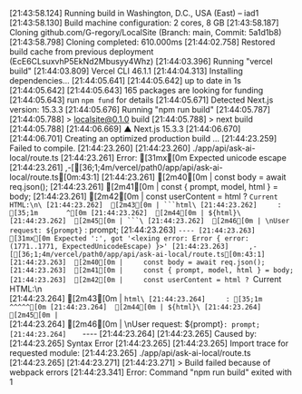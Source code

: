 [21:43:58.124] Running build in Washington, D.C., USA (East) – iad1
[21:43:58.130] Build machine configuration: 2 cores, 8 GB
[21:43:58.187] Cloning github.com/G-regory/LocalSite (Branch: main, Commit: 5a1d1b8)
[21:43:58.798] Cloning completed: 610.000ms
[21:44:02.758] Restored build cache from previous deployment (EcE6CLsuxvhP5EkNd2Mbusyy4Whz)
[21:44:03.396] Running "vercel build"
[21:44:03.809] Vercel CLI 46.1.1
[21:44:04.313] Installing dependencies...
[21:44:05.641] 
[21:44:05.642] up to date in 1s
[21:44:05.642] 
[21:44:05.643] 165 packages are looking for funding
[21:44:05.643]   run `npm fund` for details
[21:44:05.671] Detected Next.js version: 15.3.3
[21:44:05.676] Running "npm run build"
[21:44:05.787] 
[21:44:05.788] > localsite@0.1.0 build
[21:44:05.788] > next build
[21:44:05.788] 
[21:44:06.669]    ▲ Next.js 15.3.3
[21:44:06.670] 
[21:44:06.701]    Creating an optimized production build ...
[21:44:23.259] Failed to compile.
[21:44:23.260] 
[21:44:23.260] ./app/api/ask-ai-local/route.ts
[21:44:23.261] Error:   [31mx[0m Expected unicode escape
[21:44:23.261]     ,-[[36;1;4m/vercel/path0/app/api/ask-ai-local/route.ts[0m:43:1]
[21:44:23.261]  [2m40[0m |     const body = await req.json();
[21:44:23.261]  [2m41[0m |     const { prompt, model, html } = body;
[21:44:23.261]  [2m42[0m |     const userContent = html ? `Current HTML:\n\
[21:44:23.262]  [2m43[0m | ```html\
[21:44:23.262]     : [35;1m       ^[0m
[21:44:23.262]  [2m44[0m | ${html}\
[21:44:23.262]  [2m45[0m | ```\
[21:44:23.262]  [2m46[0m | \nUser request: ${prompt}` : prompt;
[21:44:23.263]     `----
[21:44:23.263]   [31mx[0m Expected ':', got '<lexing error: Error { error: (1771..1771, ExpectedUnicodeEscape) }>'
[21:44:23.263]     ,-[[36;1;4m/vercel/path0/app/api/ask-ai-local/route.ts[0m:43:1]
[21:44:23.263]  [2m40[0m |     const body = await req.json();
[21:44:23.263]  [2m41[0m |     const { prompt, model, html } = body;
[21:44:23.263]  [2m42[0m |     const userContent = html ? `Current HTML:\n\
[21:44:23.264]  [2m43[0m | ```html\
[21:44:23.264]     : [35;1m   ^^^^^[0m
[21:44:23.264]  [2m44[0m | ${html}\
[21:44:23.264]  [2m45[0m | ```\
[21:44:23.264]  [2m46[0m | \nUser request: ${prompt}` : prompt;
[21:44:23.264]     `----
[21:44:23.264] 
[21:44:23.265] Caused by:
[21:44:23.265]     Syntax Error
[21:44:23.265] 
[21:44:23.265] Import trace for requested module:
[21:44:23.265] ./app/api/ask-ai-local/route.ts
[21:44:23.265] 
[21:44:23.271] 
[21:44:23.271] > Build failed because of webpack errors
[21:44:23.341] Error: Command "npm run build" exited with 1